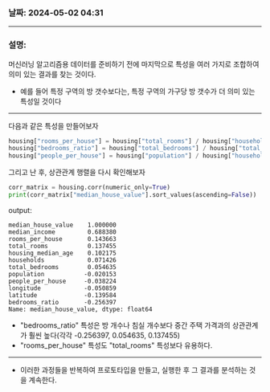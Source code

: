 ### 날짜: 2024-05-02 04:31
----
### 설명:
머신러닝 알고리즘용 데이터를 준비하기 전에 마지막으로 특성을 여러 가지로 조합하여 의미 있는 결과를 찾는 것이다.
- 예를 들어 특정 구역의 방 갯수보다는, 특정 구역의 가구당 방 갯수가 더 의미 있는 특성일 것이다
---
다음과 같은 특성을 만들어보자
```python
housing["rooms_per_house"] = housing["total_rooms"] / housing["households"]
housing["bedrooms_ratio"] = housing["total_bedrooms"] / housing["total_rooms"]
housing["people_per_house"] = housing["population"] / housing["households"]
```

그리고 난 후, 상관관계 행렬을 다시 확인해보자
```python
corr_matrix = housing.corr(numeric_only=True)
print(corr_matrix["median_house_value"].sort_values(ascending=False))
```
output:
```
median_house_value    1.000000
median_income         0.688380
rooms_per_house       0.143663
total_rooms           0.137455
housing_median_age    0.102175
households            0.071426
total_bedrooms        0.054635
population           -0.020153
people_per_house     -0.038224
longitude            -0.050859
latitude             -0.139584
bedrooms_ratio       -0.256397
Name: median_house_value, dtype: float64
```

- "bedrooms_ratio" 특성은 방 개수나 침실 개수보다 중간 주택 가격과의 상관관계가 훨씬 높다(각각 -0.256397, 0.054635, 0.137455)
- "rooms_per_house" 특성도 "total_rooms" 특성보다 유용하다.
---
- 이러한 과정들을 반복하여 프로토타입을 만들고, 실행한 후 그 결과를 분석하는 것을 계속한다.

